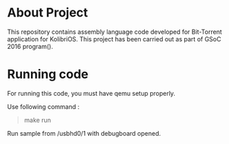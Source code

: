 # About Project
This repository contains assembly language code developed for Bit-Torrent application for KolibriOS.
This project has been carried out as part of GSoC 2016 program().

# Running code
For running this code, you must have qemu setup properly.

Use following command :
> make run

Run sample from /usbhd0/1 with debugboard opened.
